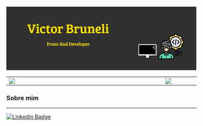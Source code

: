 ![Captura de tela](/logo.png)

<center>
  <table>
    <tr>
        <td> <img width = "400px" align = "left" src = "https://github-readme-stats.vercel.app/api/top-langs/?username=victorbruneli&hide=html&layout=compact&theme=buefy" / > </td>
        <td> <img width = "495px" align = "left" src = "https://github-readme-stats.vercel.app/api?username=victorbruneli&theme=buefy" /> </td>
    </tr>   
  </table>
</center>  

### Sobre mim
---


[![Linkedin Badge](https://img.shields.io/badge/-LinkedIn-blue?style=flat-square&logo=Linkedin&logoColor=white&link=https://www.linkedin.com/in/victorbruneli/)](https://www.linkedin.com/in/victorbruneli/)

